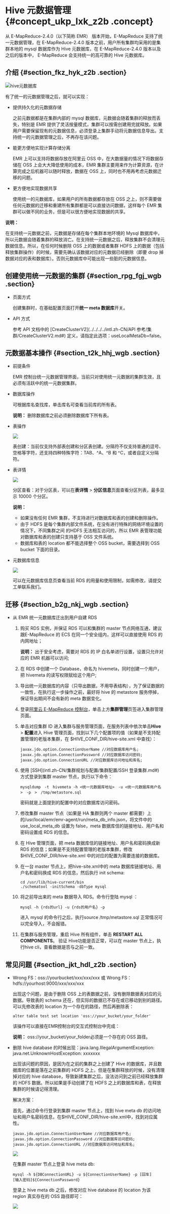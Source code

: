 # Hive 元数据管理 {#concept_ukp_lxk_z2b .concept}

从 E-MapReduce-2.4.0（以下简称 EMR） 版本开始，E-MapReduce 支持了统一元数据管理，在 E-MapReduce-2.4.0 版本之前，用户所有集群均采用的是集群本地的 mysql 数据库作为 Hive 元数据库，在 E-MapReduce-2.4.0 版本以及之后的版本中， E-MapReduce 会支持统一的高可靠的 Hive 元数据库。

## 介绍 {#section_fkz_hyk_z2b .section}

![hive元数据库](http://static-aliyun-doc.oss-cn-hangzhou.aliyuncs.com/assets/img/17932/156282841011067_zh-CN.png)

有了统一的元数据管理之后，就可以实现：

-   提供持久化的元数据存储

    之前元数据都是在集群内部的 mysql 数据库，元数据会随着集群的释放而丢失，特别是 EMR 提供了灵活按量模式，集群可以按需创建用完就释放。如果用户需要保留现有的元数据信息，必须登录上集群手动将元数据信息导出。支持统一的元数据管理之后，不再存在该问题。

-   能更方便地实现计算存储分离

    EMR 上可以支持将数据存放在阿里云 OSS 中，在大数据量的情况下将数据存储在 OSS 上会大大降低使用的成本，EMR 集群主要用来作为计算资源，在计算完成之后机器可以随时释放，数据在 OSS 上，同时也不用再考虑元数据迁移的问题。

-   更方便地实现数据共享

    使用统一的元数据库，如果用户的所有数据都存放在 OSS 之上，则不需要做任何元数据的迁移和重建所有集群都是可以直接访问数据，这样每个 EMR 集群可以做不同的业务，但是可以很方便地实现数据的共享。


**说明：** 

在支持统一元数据之前，元数据是存储在每个集群本地环境的 Mysql 数据库中，所以元数据会随着集群的释放消亡。在支持统一元数据之后，释放集群不会清理元数据信息。所以，在任何时候删除 OSS 上的数据或者集群 HDFS 上的数据（包括释放集群操作）的时候，需要先确认该数据对应的元数据已经删除（即要 drop 掉数据对应的表和数据库）。否则元数据库中可能出现一些脏的元数据信息。

## 创建使用统一元数据的集群 {#section_rpg_fgj_wgb .section}

-   页面方式

    创建集群时，在基础配置页面打开**统一 meta 数据库**开关。

-   API 方式

    参考 API 文档中的 [CreateClusterV2](../../../../intl.zh-CN/API 参考/集群/CreateClusterV2.md#) 定义，请指定此选项：useLocalMetaDb=false。


## 元数据基本操作 {#section_t2k_hhj_wgb .section}

-   前提条件

    EMR 控制台统一元数据管理界面，当前只对使用统一元数据的集群生效，且必须有活跃中的统一元数据集群。

-   数据库操作

    可根据库名查找库，单击库名可查看当前库的所有表。

    **说明：** 删除数据库之前必须删除数据库下所有表。

-   表操作

    ![](http://static-aliyun-doc.oss-cn-hangzhou.aliyuncs.com/assets/img/17932/156282841011078_zh-CN.png)

    表创建：当前仅支持外部表创建和分区表创建。分隔符不仅支持普通的逗号、空格等字符，还支持四种特殊字符：TAB、^A、^B 和 ^C，或者自定义分隔符。

-   表详情

    ![](http://static-aliyun-doc.oss-cn-hangzhou.aliyuncs.com/assets/img/17932/156282841111079_zh-CN.png)

    分区查看：对于分区表，可以在**表详情** \> **分区信息**页面查看分区列表，最多显示 10000 个分区。

    **说明：** 

    -   如果没有任何 EMR 集群，不支持进行对数据库和表的创建和删除操作。
    -   由于 HDFS 是每个集群内部文件系统，在没有进行特殊的网络环境设置的情况下，不同集群之间 的HDFS 无法相互访问的，所以 EMR 表管理功能对数据库和表的创建只支持基于 OSS 文件系统。
    -   数据库和表的 location 都不能选择整个 OSS bucket，需要选择到 OSS bucket 下面的目录。
-   元数据库信息

    ![](http://static-aliyun-doc.oss-cn-hangzhou.aliyuncs.com/assets/img/17932/156282841111080_zh-CN.png)

    可以在元数据库信息页查看当前 RDS 的用量和使用限制，如需修改，请提交工单联系我们。


## 迁移 {#section_b2g_nkj_wgb .section}

-   从 EMR 统一元数据库迁出到用户自建 RDS
    1.  购买 RDS 实例，并保证 RDS 可以和集群的 master 节点网络互通，建议跟E-MapReduce 的 ECS 在同一个安全组内，这样可以直接使用 RDS 的内网地址；

        **说明：** 出于安全考虑，需要对 RDS 的 IP 白名单进行设置，设置只允许对应的 EMR 机器可以访问;

    2.  在 RDS 中创建一个 Database，命名为 hivemeta，同时创建一个用户，把 hivemeta 的读写权限赋给这个用户;
    3.  导出统一元数据库的内容（只导出数据，不用导表结构），为了保证数据的一致性，在执行这一步操作之前，最好将 hive 的 metastore 服务停掉，保证导出期间不会有新的 meta 数据变化。
    4.  登录[阿里云 E-MapReduce 控制台](https://emr.console.aliyun.com/)，单击上方**集群管理**页签进入集群管理页面。
    5.  单击对应集群 ID 进入集群与服务管理页面，在服务列表中依次单击**Hive** \> **配置**进入 Hive 管理页面，找到以下几个配置项的值（如果是不支持配置管理的老版本集群，在 $HIVE\_CONF\_DIR/hive-site.xml 中查找）：

        ``` {#codeblock_i6l_rof_1ij}
        javax.jdo.option.ConnectionUserName //对应数据库用户名;
        javax.jdo.option.ConnectionPassword //对应数据库访问密码;
        javax.jdo.option.ConnectionURL //对应数据库访问地址和库名;
        ```

    6.  使用 [SSH](intl.zh-CN/集群规划与配置/集群配置/SSH 登录集群.md#) 方式登录到集群 master 节点，执行以下命令：

        ``` {#codeblock_kji_70e_5hx}
        mysqldump　-t　hivemeta -h <统一元数据库地址>　-u <统一元数据库用户名>　-p　>　/tmp/metastore.sql
        ```

        密码就是上面提到的配置中的对应数据库访问密码。

    7.  修改集群 master 节点（如果是 HA 集群则两个 master 都需要）上的/usr/local/emr/emr-agent/run/meta\_db\_info.json，将文件中的use\_local\_meta\_db 设置为 false，meta 数据库信的链接地址、用户名和密码设置成 RDS 的信息。
    8.  在 Hive 管理页面，把 meta 数据库信的链接地址、用户名和密码换成新 RDS 的信息；如果是不支持配置管理的老版本集群，修改 $HIVE\_CONF\_DIR/hive-site.xml 中的对应的配置为需要连接的数据库。
    9.  在一台 master 节点上，把hive-site.xml中的 meta 数据库链接地址、用户名和密码换成 RDS 的信息，然后执行 init schema:

        ``` {#codeblock_j2g_ght_76c}
        cd /usr/lib/hive-current/bin
        ./schematool -initSchema -dbType mysql
        ```

    10. 将之前导出来的 meta 数据导入 RDS。命令行登陆 mysql ：

        ``` {#codeblock_smf_0mj_iw9}
        mysql -h {rds的url} -u {rds的用户名} -p
        ```

        进入 mysql 的命令行之后，执行source /tmp/metastore.sql 正常情况可以完全导入，不会报错。

    11. 在集群与服务管理，重启 Hive 所有组件，单击 **RESTART ALL COMPONENTS**。 验证 Hive功能是否正常，可以在 master 节点上，执行hive cli，查看数据是否与之前一致。

## 常见问题 {#section_jkt_hdl_z2b .section}

-   Wrong FS：oss://yourbucket/xxx/xxx/xxx 或 Wrong FS： hdfs://yourhost:9000/xxx/xxx/xxx 

    出现这个问题，是由于删除 OSS 上的表数据之前，没有删除数据表对应的元数据。导致表的 schema 还在，但实际的数据已不存在或已移动到别的路径。可以先修改表的 location 为一个存在的路径，然后再删除表：

    `alter table test set location 'oss://your_bucket/your_folder'`

    该操作可以直接在EMR控制台的交互式控制台中完成：

    **说明：** oss://your\_bucket/your\_folder必须是一个存在的 OSS 路径。

-   删除 hive database 的时候出现：java.lang.IllegalArgumentException: java.net.UnknownHostException: xxxxxxx

    出现该问题的原因，是因为在之前的集群之上创建了 Hive 的数据库，并且数据库的位置是落在之前集群的 HDFS 之上，但是在集群释放的时候，没有清理掉对应的 hive database，导致新建集群之后，没法访问到之前已经释放集群的 HDFS 数据。所以如果是手动创建了在 HDFS 之上的数据库和表，在释放集群的时候请记得清理。

    解决方案：

    首先，通过命令行登录到集群 master 节点上，找到 hive meta db 的访问地址和用户名密码信息，在$HIVE\_CONF\_DIR/hive-site.xml中，找到对应属性。

    ``` {#codeblock_0tj_9x0_z3m}
    javax.jdo.option.ConnectionUserName //对应数据库用户名;
    javax.jdo.option.ConnectionPassword //对应数据库访问密码;
    javax.jdo.option.ConnectionURL //对应数据库访问地址和库名;
    ```

    ![](http://static-aliyun-doc.oss-cn-hangzhou.aliyuncs.com/assets/img/17932/156282841111097_zh-CN.png)

    在集群 master 节点上登录 hive meta db:

    ``` {#codeblock_ncr_qtd_r6w}
    mysql -h ${DBConnectionURL} -u ${ConnectionUserName} -p [回车]
    [输入密码]${ConnectionPassword}
    ```

    登录上 hive meta db 之后，修改对应 hive database 的 location 为该 region 真实存在的 OSS 路径即可：

    ![](http://static-aliyun-doc.oss-cn-hangzhou.aliyuncs.com/assets/img/17932/156282841111102_zh-CN.png)


